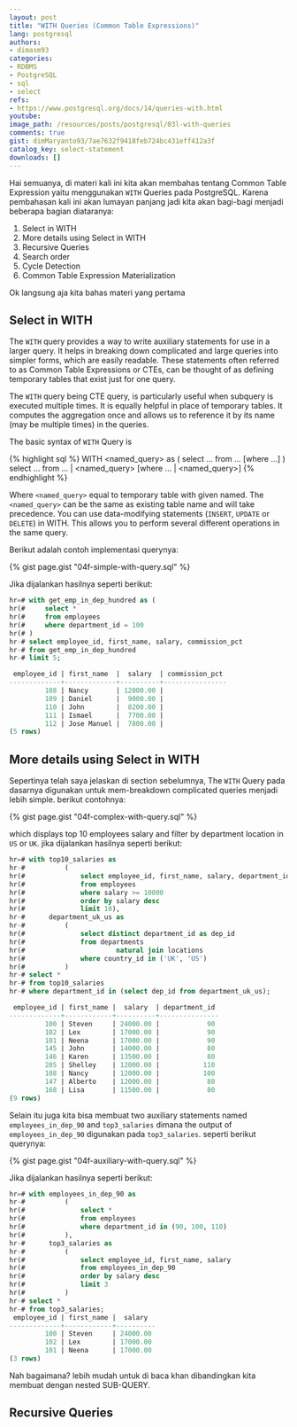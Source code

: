 ```yaml
---
layout: post
title: "WITH Queries (Common Table Expressions)"
lang: postgresql
authors:
- dimasm93
categories:
- RDBMS
- PostgreSQL
- sql
- select
refs: 
- https://www.postgresql.org/docs/14/queries-with.html
youtube: 
image_path: /resources/posts/postgresql/03l-with-queries
comments: true
gist: dimMaryanto93/7ae7632f9418feb724bc431eff412a3f
catalog_key: select-statement
downloads: []
---
```


Hai semuanya, di materi kali ini kita akan membahas tentang Common Table Expression yaitu menggunakan `WITH` Queries pada PostgreSQL. Karena pembahasan kali ini akan lumayan panjang jadi kita akan bagi-bagi menjadi beberapa bagian diataranya:

1. Select in WITH
2. More details using Select in WITH
3. Recursive Queries
4. Search order
5. Cycle Detection
6. Common Table Expression Materialization

Ok langsung aja kita bahas materi yang pertama

<!--more-->

## Select in WITH

The `WITH` query provides a way to write auxiliary statements for use in a larger query. It helps in breaking down complicated and large queries into simpler forms, which are easily readable. These statements often referred to as Common Table Expressions or CTEs, can be thought of as defining temporary tables that exist just for one query.

The `WITH` query being CTE query, is particularly useful when subquery is executed multiple times. It is equally helpful in place of temporary tables. It computes the aggregation once and allows us to reference it by its name (may be multiple times) in the queries.

The basic syntax of `WITH` Query is 

{% highlight sql %}
WITH <named_query> as (
    select ...
    from ...
    [where ...]
)
select ...
from ... | <named_query>
[where ... | <named_query>]
{% endhighlight %}

Where `<named_query>` equal to temporary table with given named. The `<named_query>` can be the same as existing table name and will take precedence. You can use data-modifying statements (`INSERT`, `UPDATE` or `DELETE`) in WITH. This allows you to perform several different operations in the same query.

Berikut adalah contoh implementasi querynya:

{% gist page.gist "04f-simple-with-query.sql" %}

Jika dijalankan hasilnya seperti berikut:

```sql
hr=# with get_emp_in_dep_hundred as (
hr(#     select *
hr(#     from employees
hr(#     where department_id = 100
hr(# )
hr-# select employee_id, first_name, salary, commission_pct
hr-# from get_emp_in_dep_hundred
hr-# limit 5;

 employee_id | first_name  |  salary  | commission_pct 
-------------+-------------+----------+----------------
         108 | Nancy       | 12000.00 |               
         109 | Daniel      |  9000.00 |               
         110 | John        |  8200.00 |               
         111 | Ismael      |  7700.00 |               
         112 | Jose Manuel |  7800.00 |               
(5 rows)
```

## More details using Select in WITH

Sepertinya telah saya jelaskan di section sebelumnya, The `WITH` Query pada dasarnya digunakan untuk mem-breakdown complicated queries menjadi lebih simple. berikut contohnya:

{% gist page.gist "04f-complex-with-query.sql" %}

which displays top 10 employees salary and filter by department location in `US` or `UK`. jika dijalankan hasilnya seperti berikut:

```sql
hr=# with top10_salaries as
hr-#          (
hr(#              select employee_id, first_name, salary, department_id
hr(#              from employees
hr(#              where salary >= 10000
hr(#              order by salary desc
hr(#              limit 10),
hr-#      department_uk_us as
hr-#          (
hr(#              select distinct department_id as dep_id
hr(#              from departments
hr(#                       natural join locations
hr(#              where country_id in ('UK', 'US')
hr(#          )
hr-# select *
hr-# from top10_salaries
hr-# where department_id in (select dep_id from department_uk_us);

 employee_id | first_name |  salary  | department_id 
-------------+------------+----------+---------------
         100 | Steven     | 24000.00 |            90
         102 | Lex        | 17000.00 |            90
         101 | Neena      | 17000.00 |            90
         145 | John       | 14000.00 |            80
         146 | Karen      | 13500.00 |            80
         205 | Shelley    | 12000.00 |           110
         108 | Nancy      | 12000.00 |           100
         147 | Alberto    | 12000.00 |            80
         168 | Lisa       | 11500.00 |            80
(9 rows)
```

Selain itu juga kita bisa membuat two auxiliary statements named `employees_in_dep_90` and `top3_salaries` dimana the output of `employees_in_dep_90` digunakan pada `top3_salaries`. seperti berikut querynya:

{% gist page.gist "04f-auxiliary-with-query.sql" %}

Jika dijalankan hasilnya seperti berikut:

```sql
hr=# with employees_in_dep_90 as
hr-#          (
hr(#              select *
hr(#              from employees
hr(#              where department_id in (90, 100, 110)
hr(#          ),
hr-#      top3_salaries as
hr-#          (
hr(#              select employee_id, first_name, salary
hr(#              from employees_in_dep_90
hr(#              order by salary desc
hr(#              limit 3
hr(#          )
hr-# select *
hr-# from top3_salaries;
 employee_id | first_name |  salary  
-------------+------------+----------
         100 | Steven     | 24000.00
         102 | Lex        | 17000.00
         101 | Neena      | 17000.00
(3 rows)
```

Nah bagaimana? lebih mudah untuk di baca khan dibandingkan kita membuat dengan nested SUB-QUERY.

## Recursive Queries

